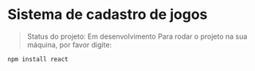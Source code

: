 <h1> Sistema de cadastro de jogos </h1>

> Status do projeto: Em desenvolvimento
> Para rodar o projeto na sua máquina, por favor digite:

```
npm install react

```
  
